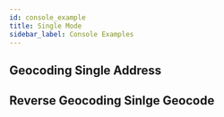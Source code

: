 ```yaml
---
id: console_example
title: Single Mode
sidebar_label: Console Examples
---
```


## Geocoding Single Address


## Reverse Geocoding Sinlge Geocode

